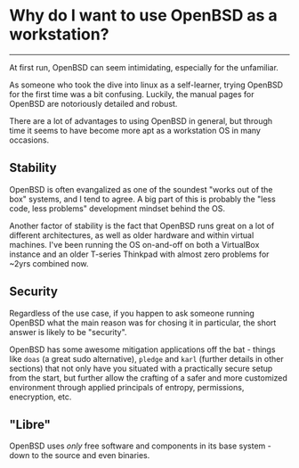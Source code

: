 # Why do I want to use OpenBSD as a workstation?
---
At first run, OpenBSD can seem intimidating, especially for the 
unfamiliar.

As someone who took the dive into linux as a self-learner, trying 
OpenBSD for the first time was a bit confusing. Luckily, the manual 
pages for OpenBSD are notoriously detailed and robust. 
 
There are a lot of advantages to using OpenBSD in general, but through 
time it seems to have become more apt as a workstation OS in many 
occasions.

## Stability
OpenBSD is often evangalized as one of the soundest "works out of the 
box" systems, and I tend to agree. A big part of this is probably the 
"less code, less problems" development mindset behind the OS.

Another factor of stability is the fact that OpenBSD runs great on a lot 
of different architectures, as well as older hardware and within virtual 
machines. I've been running the OS on-and-off on both a VirtualBox 
instance and an older T-series Thinkpad with almost zero problems for 
~2yrs combined now.

## Security
Regardless of the use case, if you happen to ask someone running OpenBSD 
what the main reason was for chosing it in particular, the short answer 
is likely to be "security".

OpenBSD has some awesome mitigation applications off the bat - things 
like ```doas``` (a great sudo alternative), ```pledge``` and ```karl``` 
(further details in other sections) that not only have you situated 
with a practically secure setup from the start, but further allow the 
crafting of a safer and more customized environment through applied 
principals of entropy, permissions, enecryption, etc.

## "Libre"
OpenBSD uses _only_ free software and components in its base system - down to the source and even binaries. 
